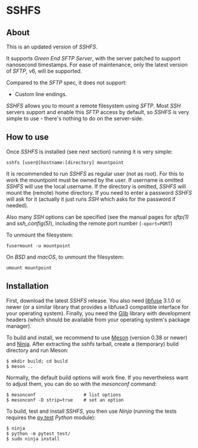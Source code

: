 # SSHFS
## About
This is an updated version of *SSHFS*.

It supports *Green End SFTP Server*, with the server patched to support nanosecond timestamps. For ease of maintenance, only the latest version of *SFTP*, v6, will be supported.

Compared to the *SFTP* spec, it does not support:

- Custom line endings.

*SSHFS* allows you to mount a remote filesystem using *SFTP*. Most *SSH* servers support and enable this *SFTP* access by default, so *SSHFS* is very simple to use - there's nothing to do on the server-side.

## How to use
Once *SSHFS* is installed (see next section) running it is very simple:

    sshfs [user@]hostname:[directory] mountpoint

It is recommended to run *SSHFS* as regular user (not as root). For this to work the mountpoint must be owned by the user. If username is omitted *SSHFS* will use the local username. If the directory is omitted, *SSHFS* will mount the (remote) home directory. If you need to enter a password *SSHFS* will ask for it (actually it just runs *SSH* which asks for the password if needed).

Also many *SSH* options can be specified (see the manual pages for *sftp(1)* and *ssh_config(5)*), including the remote port number (`-oport=PORT`)

To unmount the filesystem:

    fusermount -u mountpoint

On *BSD* and *macOS*, to unmount the filesystem:

    umount mountpoint

## Installation
First, download the latest *SSHFS* release. You also need [libfuse](http://github.com/libfuse/libfuse) 3.1.0 or newer (or a similar library that provides a libfuse3 compatible interface for your operating system). Finally, you need the [Glib](https://developer.gnome.org/glib/stable/) library with development headers (which should be available from your operating system's package manager).

To build and install, we recommend to use [Meson](http://mesonbuild.com/) (version 0.38 or newer) and [Ninja](https://ninja-build.org/). After extracting the sshfs tarball, create a (temporary) build directory and run Meson:

    $ mkdir build; cd build
    $ meson ..

Normally, the default build options will work fine. If you nevertheless want to adjust them, you can do so with the *mesonconf* command:

    $ mesonconf                  # list options
    $ mesonconf -D strip=true    # set an option

To build, test and install *SSHFS*, you then use *Ninja* (running the tests requires the [py.test](http://www.pytest.org/) *Python* module):

    $ ninja
    $ python -m pytest test/
    $ sudo ninja install
